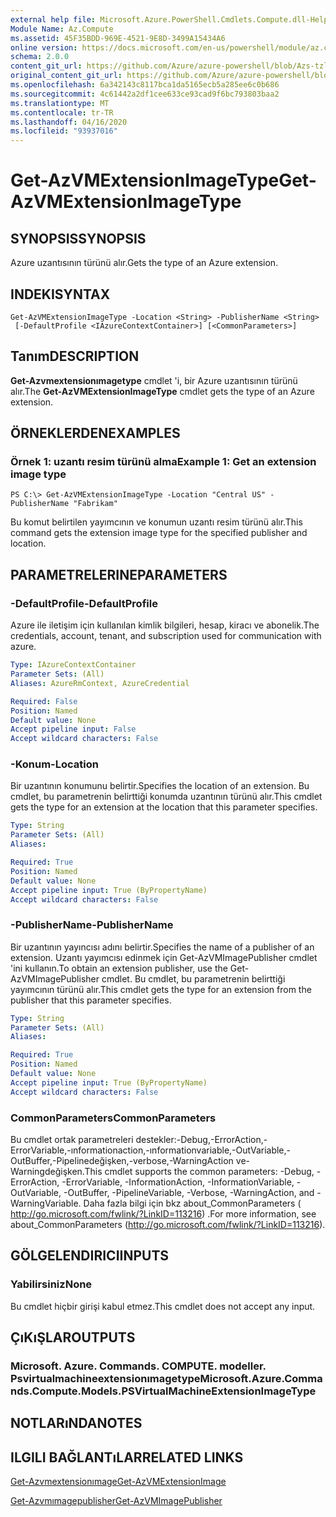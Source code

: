 ```yaml
---
external help file: Microsoft.Azure.PowerShell.Cmdlets.Compute.dll-Help-Help.xml
Module Name: Az.Compute
ms.assetid: 45F35BDD-969E-4521-9E8D-3499A15434A6
online version: https://docs.microsoft.com/en-us/powershell/module/az.compute/get-azvmextensionimagetype
schema: 2.0.0
content_git_url: https://github.com/Azure/azure-powershell/blob/Azs-tzl/src/Compute/Compute/help/Get-AzVMExtensionImageType.md
original_content_git_url: https://github.com/Azure/azure-powershell/blob/Azs-tzl/src/Compute/Compute/help/Get-AzVMExtensionImageType.md
ms.openlocfilehash: 6a342143c8117bca1da5165ecb5a285ee6c0b686
ms.sourcegitcommit: 4c61442a2df1cee633ce93cad9f6bc793803baa2
ms.translationtype: MT
ms.contentlocale: tr-TR
ms.lasthandoff: 04/16/2020
ms.locfileid: "93937016"
---
```

# <span data-ttu-id="6d92a-101">Get-AzVMExtensionImageType</span><span class="sxs-lookup"><span data-stu-id="6d92a-101">Get-AzVMExtensionImageType</span></span>

## <span data-ttu-id="6d92a-102">SYNOPSIS</span><span class="sxs-lookup"><span data-stu-id="6d92a-102">SYNOPSIS</span></span>
<span data-ttu-id="6d92a-103">Azure uzantısının türünü alır.</span><span class="sxs-lookup"><span data-stu-id="6d92a-103">Gets the type of an Azure extension.</span></span>

## <span data-ttu-id="6d92a-104">INDEKI</span><span class="sxs-lookup"><span data-stu-id="6d92a-104">SYNTAX</span></span>

```
Get-AzVMExtensionImageType -Location <String> -PublisherName <String>
 [-DefaultProfile <IAzureContextContainer>] [<CommonParameters>]
```

## <span data-ttu-id="6d92a-105">Tanım</span><span class="sxs-lookup"><span data-stu-id="6d92a-105">DESCRIPTION</span></span>
<span data-ttu-id="6d92a-106">**Get-Azvmextensionımagetype** cmdlet 'i, bir Azure uzantısının türünü alır.</span><span class="sxs-lookup"><span data-stu-id="6d92a-106">The **Get-AzVMExtensionImageType** cmdlet gets the type of an Azure extension.</span></span>

## <span data-ttu-id="6d92a-107">ÖRNEKLERDEN</span><span class="sxs-lookup"><span data-stu-id="6d92a-107">EXAMPLES</span></span>

### <span data-ttu-id="6d92a-108">Örnek 1: uzantı resim türünü alma</span><span class="sxs-lookup"><span data-stu-id="6d92a-108">Example 1: Get an extension image type</span></span>
```
PS C:\> Get-AzVMExtensionImageType -Location "Central US" -PublisherName "Fabrikam"
```

<span data-ttu-id="6d92a-109">Bu komut belirtilen yayımcının ve konumun uzantı resim türünü alır.</span><span class="sxs-lookup"><span data-stu-id="6d92a-109">This command gets the extension image type for the specified publisher and location.</span></span>

## <span data-ttu-id="6d92a-110">PARAMETRELERINE</span><span class="sxs-lookup"><span data-stu-id="6d92a-110">PARAMETERS</span></span>

### <span data-ttu-id="6d92a-111">-DefaultProfile</span><span class="sxs-lookup"><span data-stu-id="6d92a-111">-DefaultProfile</span></span>
<span data-ttu-id="6d92a-112">Azure ile iletişim için kullanılan kimlik bilgileri, hesap, kiracı ve abonelik.</span><span class="sxs-lookup"><span data-stu-id="6d92a-112">The credentials, account, tenant, and subscription used for communication with azure.</span></span>

```yaml
Type: IAzureContextContainer
Parameter Sets: (All)
Aliases: AzureRmContext, AzureCredential

Required: False
Position: Named
Default value: None
Accept pipeline input: False
Accept wildcard characters: False
```

### <span data-ttu-id="6d92a-113">-Konum</span><span class="sxs-lookup"><span data-stu-id="6d92a-113">-Location</span></span>
<span data-ttu-id="6d92a-114">Bir uzantının konumunu belirtir.</span><span class="sxs-lookup"><span data-stu-id="6d92a-114">Specifies the location of an extension.</span></span>
<span data-ttu-id="6d92a-115">Bu cmdlet, bu parametrenin belirttiği konumda uzantının türünü alır.</span><span class="sxs-lookup"><span data-stu-id="6d92a-115">This cmdlet gets the type for an extension at the location that this parameter specifies.</span></span>

```yaml
Type: String
Parameter Sets: (All)
Aliases: 

Required: True
Position: Named
Default value: None
Accept pipeline input: True (ByPropertyName)
Accept wildcard characters: False
```

### <span data-ttu-id="6d92a-116">-PublisherName</span><span class="sxs-lookup"><span data-stu-id="6d92a-116">-PublisherName</span></span>
<span data-ttu-id="6d92a-117">Bir uzantının yayıncısı adını belirtir.</span><span class="sxs-lookup"><span data-stu-id="6d92a-117">Specifies the name of a publisher of an extension.</span></span>
<span data-ttu-id="6d92a-118">Uzantı yayımcısı edinmek için Get-AzVMImagePublisher cmdlet 'ini kullanın.</span><span class="sxs-lookup"><span data-stu-id="6d92a-118">To obtain an extension publisher, use the Get-AzVMImagePublisher cmdlet.</span></span>
<span data-ttu-id="6d92a-119">Bu cmdlet, bu parametrenin belirttiği yayımcının türünü alır.</span><span class="sxs-lookup"><span data-stu-id="6d92a-119">This cmdlet gets the type for an extension from the publisher that this parameter specifies.</span></span>

```yaml
Type: String
Parameter Sets: (All)
Aliases: 

Required: True
Position: Named
Default value: None
Accept pipeline input: True (ByPropertyName)
Accept wildcard characters: False
```

### <span data-ttu-id="6d92a-120">CommonParameters</span><span class="sxs-lookup"><span data-stu-id="6d92a-120">CommonParameters</span></span>
<span data-ttu-id="6d92a-121">Bu cmdlet ortak parametreleri destekler:-Debug,-ErrorAction,-ErrorVariable,-ınformationaction,-ınformationvariable,-OutVariable,-OutBuffer,-Pipelinedeğişken,-verbose,-WarningAction ve-Warningdeğişken.</span><span class="sxs-lookup"><span data-stu-id="6d92a-121">This cmdlet supports the common parameters: -Debug, -ErrorAction, -ErrorVariable, -InformationAction, -InformationVariable, -OutVariable, -OutBuffer, -PipelineVariable, -Verbose, -WarningAction, and -WarningVariable.</span></span> <span data-ttu-id="6d92a-122">Daha fazla bilgi için bkz about_CommonParameters ( http://go.microsoft.com/fwlink/?LinkID=113216) .</span><span class="sxs-lookup"><span data-stu-id="6d92a-122">For more information, see about_CommonParameters (http://go.microsoft.com/fwlink/?LinkID=113216).</span></span>

## <span data-ttu-id="6d92a-123">GÖLGELENDIRICI</span><span class="sxs-lookup"><span data-stu-id="6d92a-123">INPUTS</span></span>

### <span data-ttu-id="6d92a-124">Yabilirsiniz</span><span class="sxs-lookup"><span data-stu-id="6d92a-124">None</span></span>
<span data-ttu-id="6d92a-125">Bu cmdlet hiçbir girişi kabul etmez.</span><span class="sxs-lookup"><span data-stu-id="6d92a-125">This cmdlet does not accept any input.</span></span>

## <span data-ttu-id="6d92a-126">ÇıKıŞLAR</span><span class="sxs-lookup"><span data-stu-id="6d92a-126">OUTPUTS</span></span>

### <span data-ttu-id="6d92a-127">Microsoft. Azure. Commands. COMPUTE. modeller. Psvirtualmachineextensionımagetype</span><span class="sxs-lookup"><span data-stu-id="6d92a-127">Microsoft.Azure.Commands.Compute.Models.PSVirtualMachineExtensionImageType</span></span>

## <span data-ttu-id="6d92a-128">NOTLARıNDA</span><span class="sxs-lookup"><span data-stu-id="6d92a-128">NOTES</span></span>

## <span data-ttu-id="6d92a-129">ILGILI BAĞLANTıLAR</span><span class="sxs-lookup"><span data-stu-id="6d92a-129">RELATED LINKS</span></span>

[<span data-ttu-id="6d92a-130">Get-Azvmextensionımage</span><span class="sxs-lookup"><span data-stu-id="6d92a-130">Get-AzVMExtensionImage</span></span>](./Get-AzVMExtensionImage.md)

[<span data-ttu-id="6d92a-131">Get-Azvmımagepublisher</span><span class="sxs-lookup"><span data-stu-id="6d92a-131">Get-AzVMImagePublisher</span></span>](./Get-AzVMImagePublisher.md)


